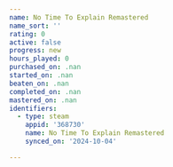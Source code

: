 ```yaml
---
name: No Time To Explain Remastered
name_sort: ''
rating: 0
active: false
progress: new
hours_played: 0
purchased_on: .nan
started_on: .nan
beaten_on: .nan
completed_on: .nan
mastered_on: .nan
identifiers:
  - type: steam
    appid: '368730'
    name: No Time To Explain Remastered
    synced_on: '2024-10-04'

---
```

